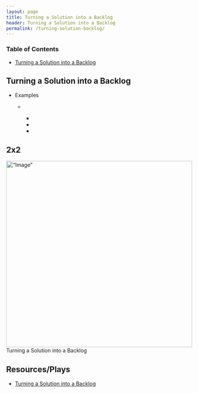 ```yaml
---
layout: page
title: Turning a Solution into a Backlog
header: Turning a Solution into a Backlog
permalink: /turning-solution-backlog/
---
```

<div class="row">
 <div class="col-md-3">
    <div class="toc">
    <h3>Table of Contents</h3>
    <ul>
    <li><a href=“#turningsolutionbacklog”>Turning a Solution into a Backlog</a></li>
    </ul>
    </div> 
  </div>
  
<div class="col-md-6">
<h2 class=“turningsolutionbacklog” id="turningsolutionbacklog">Turning a Solution into a Backlog</h2>
<ul>
    <li>Examples</li>
    <ul>
    <li></li>
      <ul>
      <li></li>
      <li></li>
      <li></li>
      </ul>
    </ul>
</ul>
      
  <h2 class="twobytwo" id="twobytwo">2x2</h2>
  <img src="../images/StrategicObjectives2x2.png" alt=“Image” width="500"/>Turning a Solution into a Backlog

</div>

<div class="col-md-3">
<div class="sideLinks">
    <h2>Resources/Plays</h2>
    <ul>
    <li><a href="{{ site.baseurl }}/turning-solution-backlog">Turning a Solution into a Backlog</a></li>
    </ul>
    </div>
</div>
 
</div>
